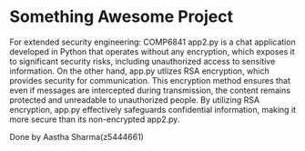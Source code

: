 # Something Awesome Project
For extended security engineering: COMP6841
app2.py is a chat application developed in Python that operates without any encryption, which exposes it to significant security risks, including unauthorized access to sensitive information. On the other hand, app.py utlizes RSA encryption, which provides security for communication. This encryption method ensures that even if messages are intercepted during transmission, the content remains protected and unreadable to unauthorized people. By utilizing RSA encryption, app.py effectively safeguards confidential information, making it more secure than its non-encrypted app2.py.

Done by Aastha Sharma(z5444661)
